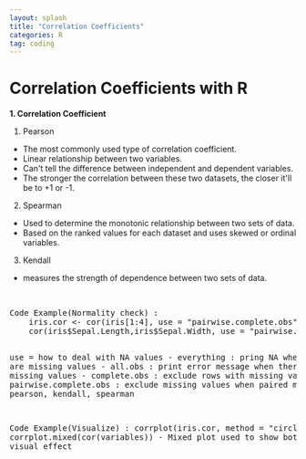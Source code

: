 ```yaml
---
layout: splash
title: "Correlation Coefficients"
categories: R
tag: coding
---
```


# Correlation Coefficients with R

<b>1. Correlation Coefficient</b><br/>
1. Pearson<br/>
 - The most commonly used type of correlation coefficient.<br/>
 - Linear relationship between two variables.<br/>
 - Can't tell the difference between independent and dependent variables. <br/>
 - The stronger the correlation between these two datasets, the closer it'll be to +1 or -1. <br/>
2. Spearman<br/>
 - Used to determine the monotonic relationship between two sets of data. <br/>
 - Based on the ranked values for each dataset and uses skewed or ordinal variables.<br/>
3. Kendall<br/>
 - measures the strength of dependence between two sets of data.<br/>

<br/>
<pre>
Code Example(Normality check) : 
    iris.cor <- cor(iris[1:4], use = "pairwise.complete.obs")
    cor(iris$Sepal.Length,iris$Sepal.Width, use = "pairwise.complete.obs")

use = how to deal with NA values
    - everything : pring NA when there are missing values
    - all.obs : print error message when there are missing values
    - complete.obs : exclude rows with missing values
    - pairwise.complete.obs : exclude missing values when paired
method = pearson, kendall, spearman

Code Example(Visualize) : 
    corrplot(iris.cor, method = "circle")
    corrplot.mixed(cor(variables))
     - Mixed plot used to show both number and visual effect
</pre>
<br/>
